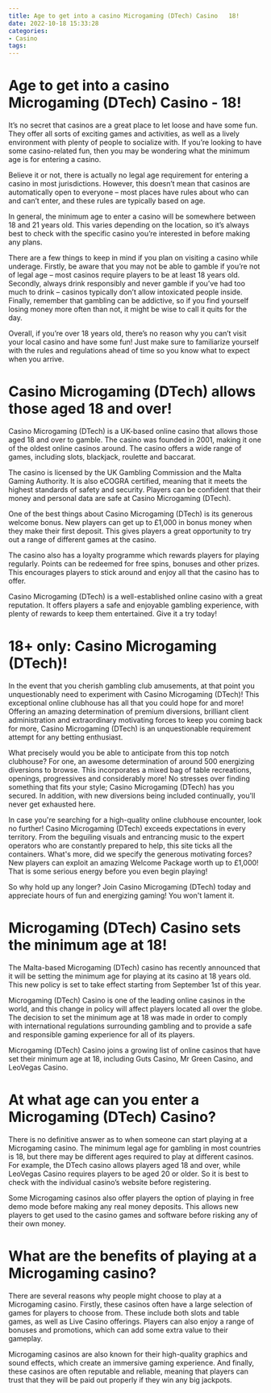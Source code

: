 ```yaml
---
title: Age to get into a casino Microgaming (DTech) Casino   18!
date: 2022-10-18 15:33:28
categories:
- Casino
tags:
---
```



#  Age to get into a casino Microgaming (DTech) Casino - 18!

It’s no secret that casinos are a great place to let loose and have some fun. They offer all sorts of exciting games and activities, as well as a lively environment with plenty of people to socialize with. If you’re looking to have some casino-related fun, then you may be wondering what the minimum age is for entering a casino.

Believe it or not, there is actually no legal age requirement for entering a casino in most jurisdictions. However, this doesn’t mean that casinos are automatically open to everyone – most places have rules about who can and can’t enter, and these rules are typically based on age.

In general, the minimum age to enter a casino will be somewhere between 18 and 21 years old. This varies depending on the location, so it’s always best to check with the specific casino you’re interested in before making any plans.

There are a few things to keep in mind if you plan on visiting a casino while underage. Firstly, be aware that you may not be able to gamble if you’re not of legal age – most casinos require players to be at least 18 years old. Secondly, always drink responsibly and never gamble if you’ve had too much to drink – casinos typically don’t allow intoxicated people inside. Finally, remember that gambling can be addictive, so if you find yourself losing money more often than not, it might be wise to call it quits for the day.

Overall, if you’re over 18 years old, there’s no reason why you can’t visit your local casino and have some fun! Just make sure to familiarize yourself with the rules and regulations ahead of time so you know what to expect when you arrive.

#  Casino Microgaming (DTech) allows those aged 18 and over!

Casino Microgaming (DTech) is a UK-based online casino that allows those aged 18 and over to gamble. The casino was founded in 2001, making it one of the oldest online casinos around. The casino offers a wide range of games, including slots, blackjack, roulette and baccarat.

The casino is licensed by the UK Gambling Commission and the Malta Gaming Authority. It is also eCOGRA certified, meaning that it meets the highest standards of safety and security. Players can be confident that their money and personal data are safe at Casino Microgaming (DTech).

One of the best things about Casino Microgaming (DTech) is its generous welcome bonus. New players can get up to £1,000 in bonus money when they make their first deposit. This gives players a great opportunity to try out a range of different games at the casino.

The casino also has a loyalty programme which rewards players for playing regularly. Points can be redeemed for free spins, bonuses and other prizes. This encourages players to stick around and enjoy all that the casino has to offer.

Casino Microgaming (DTech) is a well-established online casino with a great reputation. It offers players a safe and enjoyable gambling experience, with plenty of rewards to keep them entertained. Give it a try today!

#  18+ only: Casino Microgaming (DTech)!

In the event that you cherish gambling club amusements, at that point you unquestionably need to experiment with Casino Microgaming (DTech)! This exceptional online clubhouse has all that you could hope for and more! Offering an amazing determination of premium diversions, brilliant client administration and extraordinary motivating forces to keep you coming back for more, Casino Microgaming (DTech) is an unquestionable requirement attempt for any betting enthusiast.

What precisely would you be able to anticipate from this top notch clubhouse? For one, an awesome determination of around 500 energizing diversions to browse. This incorporates a mixed bag of table recreations, openings, progressives and considerably more! No stresses over finding something that fits your style; Casino Microgaming (DTech) has you secured. In addition, with new diversions being included continually, you'll never get exhausted here.

In case you're searching for a high-quality online clubhouse encounter, look no further! Casino Microgaming (DTech) exceeds expectations in every territory. From the beguiling visuals and entrancing music to the expert operators who are constantly prepared to help, this site ticks all the containers. What's more, did we specify the generous motivating forces? New players can exploit an amazing Welcome Package worth up to £1,000! That is some serious energy before you even begin playing!

So why hold up any longer? Join Casino Microgaming (DTech) today and appreciate hours of fun and energizing gaming! You won't lament it.

#  Microgaming (DTech) Casino sets the minimum age at 18!

The Malta-based Microgaming (DTech) casino has recently announced that it will be setting the minimum age for playing at its casino at 18 years old. This new policy is set to take effect starting from September 1st of this year.

Microgaming (DTech) Casino is one of the leading online casinos in the world, and this change in policy will affect players located all over the globe. The decision to set the minimum age at 18 was made in order to comply with international regulations surrounding gambling and to provide a safe and responsible gaming experience for all of its players.

Microgaming (DTech) Casino joins a growing list of online casinos that have set their minimum age at 18, including Guts Casino, Mr Green Casino, and LeoVegas Casino.

#  At what age can you enter a Microgaming (DTech) Casino?

There is no definitive answer as to when someone can start playing at a Microgaming casino. The minimum legal age for gambling in most countries is 18, but there may be different ages required to play at different casinos. For example, the DTech casino allows players aged 18 and over, while LeoVegas Casino requires players to be aged 20 or older. So it is best to check with the individual casino’s website before registering.

Some Microgaming casinos also offer players the option of playing in free demo mode before making any real money deposits. This allows new players to get used to the casino games and software before risking any of their own money.

# What are the benefits of playing at a Microgaming casino?

There are several reasons why people might choose to play at a Microgaming casino. Firstly, these casinos often have a large selection of games for players to choose from. These include both slots and table games, as well as Live Casino offerings. Players can also enjoy a range of bonuses and promotions, which can add some extra value to their gameplay.

Microgaming casinos are also known for their high-quality graphics and sound effects, which create an immersive gaming experience. And finally, these casinos are often reputable and reliable, meaning that players can trust that they will be paid out properly if they win any big jackpots.